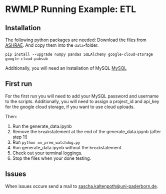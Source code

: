 # RWMLP Running Example: ETL

## Installation
The following python packages are needed:
Download the files from [ASHRAE](https://www.kaggle.com/c/ashrae-energy-prediction/data). And copy them into the ``data``-folder.

```
pip install --upgrade numpy pandas SQLAlchemy google-cloud-storage google-cloud-pubsub
```

Additionally, you will need an installation of MySQL [MySQL](https://dev.mysql.com/doc/mysql-installation-excerpt/5.7/en/)

## First run
For the first run you will need to add your MySQL password and username to the scripts. Additionally, you will need to assign a project_id and api_key for the google cloud storage, if you want to use cloud uploads.

Then:
1. Run the generate_data.ipynb
2. Remove the ``break``statement at the end of the generate_data.ipynb (after step 1!)
3. Run ``python on_prem_watchdog.py``
4. Run generate_data.ipynb without the ``break``statement.
5. Check out your terminal loggings.
6. Stop the files when your done testing.

## Issues
When issues occure send a mail to [sascha.kaltenpoth@uni-paderborn.de](mailto:sascha.kaltenpoth@uni-paderborn.de).